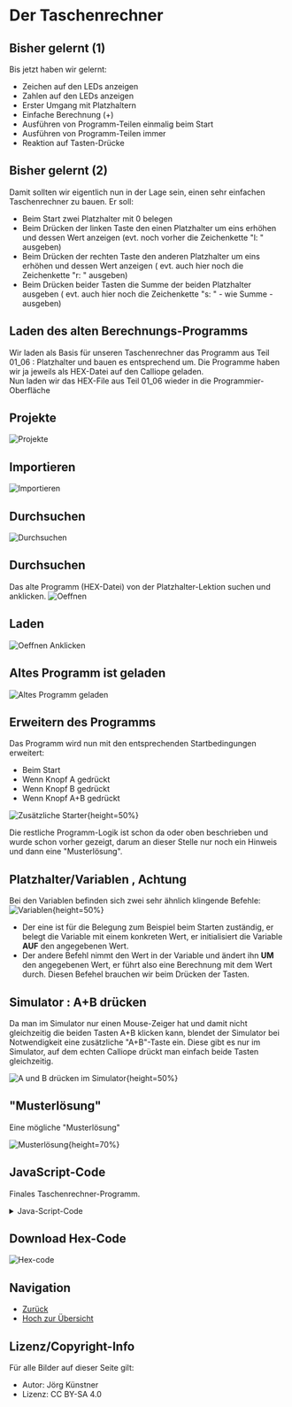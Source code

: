 # Der Taschenrechner 

## Bisher gelernt (1)

Bis jetzt haben wir gelernt:

* Zeichen auf den LEDs anzeigen 
* Zahlen auf den LEDs anzeigen 
* Erster Umgang mit Platzhaltern
* Einfache Berechnung (+)
* Ausführen von Programm-Teilen einmalig beim Start
* Ausführen von Programm-Teilen immer
* Reaktion auf Tasten-Drücke

## Bisher gelernt (2)

Damit sollten wir eigentlich nun in der Lage sein, einen sehr einfachen Taschenrechner zu bauen.
Er soll: 

* Beim Start zwei Platzhalter mit 0 belegen
* Beim Drücken der linken Taste den einen Platzhalter um eins erhöhen und dessen Wert anzeigen (evt. noch vorher die Zeichenkette "l: " ausgeben)
* Beim Drücken der rechten Taste den anderen Platzhalter um eins erhöhen und dessen Wert anzeigen ( evt. auch hier noch die Zeichenkette "r: " ausgeben)
* Beim Drücken beider Tasten die Summe der beiden Platzhalter ausgeben ( evt. auch hier noch die Zeichenkette "s: " - wie Summe - ausgeben) 


## Laden des alten Berechnungs-Programms

Wir laden als Basis für unseren Taschenrechner das Programm aus Teil 01_06 : Platzhalter und bauen es entsprechend um.
Die Programme haben wir ja jeweils als HEX-Datei auf den Calliope geladen.  
Nun laden wir das HEX-File aus Teil 01_06 wieder in die Programmier-Oberfläche


## Projekte 

![Projekte ](pics/01_Projekte.png)

## Importieren

![Importieren](pics/02_Importieren.png)

## Durchsuchen

![Durchsuchen](pics/03_Durchsuchen.png)

## Durchsuchen

Das alte Programm (HEX-Datei) von der Platzhalter-Lektion suchen und anklicken.
![Oeffnen](pics/04_Oeffnen.png)

## Laden

![Oeffnen Anklicken](pics/05_Finally_Oeffnen.png)

## Altes Programm ist geladen

![Altes Programm geladen](pics/06_Altes_Programm_Geladen.png)


## Erweitern des Programms 

Das Programm wird nun mit den entsprechenden Startbedingungen erweitert:

- Beim Start
- Wenn Knopf A gedrückt
- Wenn Knopf B gedrückt
- Wenn Knopf A+B gedrückt

![Zusätzliche Starter](pics/07_ZusaetzlicheStarter.png){height=50%}


Die restliche Programm-Logik ist schon da oder oben beschrieben und wurde schon vorher gezeigt,  darum an dieser Stelle nur noch ein Hinweis und dann eine "Musterlösung".

## Platzhalter/Variablen , Achtung

Bei den Variablen befinden sich zwei sehr ähnlich klingende Befehle:
![Variablen](pics/08_Variablen.png){height=50%}

* Der eine ist für die Belegung zum Beispiel beim Starten zuständig, er belegt die Variable mit einem konkreten Wert, er initialisiert die Variable __AUF__ den angegebenen Wert.
* Der andere Befehl nimmt den Wert in der Variable und ändert ihn __UM__ den angegebenen Wert, er führt also eine Berechnung mit dem Wert durch. Diesen Befehel brauchen wir beim Drücken der Tasten.

## Simulator : A+B drücken

Da man im Simulator nur einen Mouse-Zeiger hat und damit nicht gleichzeitig die beiden Tasten A+B klicken kann, 
blendet der Simulator bei Notwendigkeit eine zusätzliche "A+B"-Taste ein. 
Diese gibt es nur im Simulator, auf dem echten Calliope drückt man einfach beide Tasten gleichzeitig.

![A und B drücken im Simulator](pics/09_DerAB_Knopf.png){height=50%}

 

## "Musterlösung"

Eine mögliche "Musterlösung"

![Musterlösung ](pics/10_MusterLoesung.png){height=70%}



## JavaScript-Code

Finales Taschenrechner-Programm.   

<details>
 <summary>Java-Script-Code</summary>

```js
let rechteHand = 0
let linkeHand = 0
input.onButtonPressed(Button.A, () => {
    basic.clearScreen()
    linkeHand += 1
    basic.showString("l:")
    basic.showNumber(linkeHand)
})
input.onButtonPressed(Button.B, () => {
    basic.clearScreen()
    rechteHand += 1
    basic.showString("r:")
    basic.showNumber(rechteHand)
})
input.onButtonPressed(Button.AB, () => {
    basic.clearScreen()
    basic.showString("s:")
    basic.showNumber(linkeHand + rechteHand)
})
linkeHand = 0
rechteHand = 0
basic.showString("start")
```
</details>

## Download Hex-Code

![Hex-code](code/mini-EingabeFinal.hex)

## Navigation


* [Zurück](../01_08_TastenEingabe/README.md)  
* [Hoch zur Übersicht](../README.md)  




## Lizenz/Copyright-Info
Für alle Bilder auf dieser Seite gilt:

*  Autor: Jörg Künstner
* Lizenz: CC BY-SA 4.0


